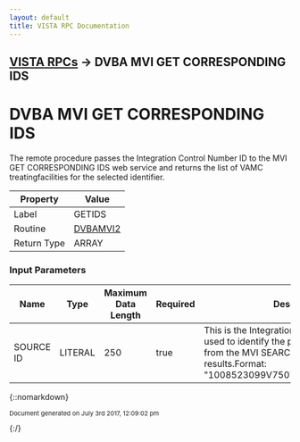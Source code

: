 ```yaml
---
layout: default
title: VISTA RPC Documentation
---
```


## [VISTA RPCs](TableOfContents) &#8594; DVBA MVI GET CORRESPONDING IDS
# DVBA MVI GET CORRESPONDING IDS

The remote procedure passes the Integration Control Number ID to the MVI GET CORRESPONDING IDS web service and returns the list of VAMC treatingfacilities for the selected identifier.

Property | Value
--- | ---
Label | GETIDS
Routine | [DVBAMVI2](http://code.osehra.org/dox/Routine_DVBAMVI2_source.html)
Return Type | ARRAY


### Input Parameters

Name | Type | Maximum Data Length | Required | Description
--- | --- | --- | --- | ---
SOURCE ID | LITERAL | 250 | true | This is the Integration Control Number (ICN) used to identify the patientthat is selected from the MVI SEARCH PERSON web service results.Format:  &quot;1008523099V750710^NI^200M^USVHA^&quot;



{::nomarkdown} <br/><p style="font-size: 11px">Document generated on July 3rd 2017, 12:09:02 pm</p>{:/}